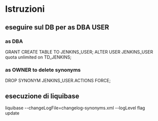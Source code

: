 # Istruzioni

## eseguire sul DB per as DBA USER

### as DBA

GRANT CREATE TABLE TO JENKINS_USER;
ALTER USER JENKINS_USER quota unlimited on TD_JENKINS;

### as OWNER to delete synonyms

DROP SYNONYM JENKINS_USER.ACTIONS FORCE;

## esecuzione di liquibase

liquibase --changeLogFile=changelog-synonyms.xml --logLevel flag update
